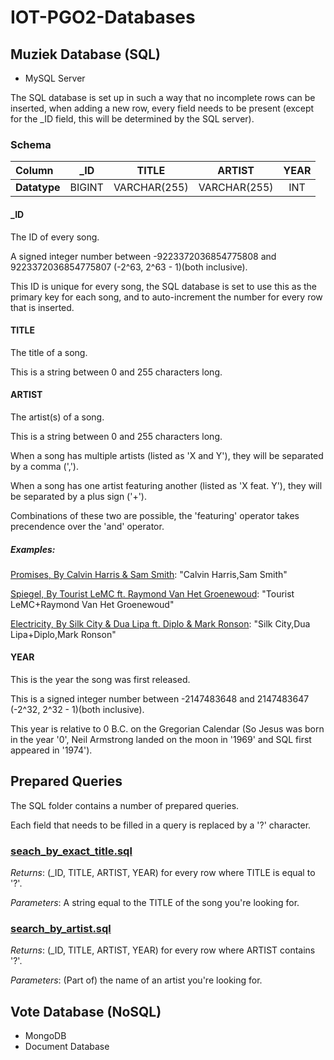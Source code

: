 # IOT-PGO2-Databases

## Muziek Database (SQL)

- MySQL Server

The SQL database is set up in such a way that no incomplete rows can be inserted, when adding a new row, every field needs to be present (except for the \_ID field, this will be determined by the SQL server).

### Schema

| Column       | \_ID   | TITLE        | ARTIST       | YEAR     |
|:------------ |:------:|:------------:|:------------:|:--------:|
| **Datatype** | BIGINT | VARCHAR(255) | VARCHAR(255) | INT      |

#### \_ID
The ID of every song.

A signed integer number between -9223372036854775808 and 9223372036854775807 (-2^63, 2^63 - 1)(both inclusive).

This ID is unique for every song, the SQL database is set to use this as the primary key for each song, and to auto-increment the number for every row that is inserted.

#### TITLE
The title of a song.

This is a string between 0 and 255 characters long.

#### ARTIST
The artist(s) of a song.

This is a string between 0 and 255 characters long.

When a song has multiple artists (listed as 'X and Y'), they will be separated by a comma (',').

When a song has one artist featuring another (listed as 'X feat. Y'), they will be separated by a plus sign ('+').

Combinations of these two are possible, the 'featuring' operator takes precendence over the 'and' operator.

##### Examples:
[Promises, By Calvin Harris & Sam Smith](https://www.ultratop.be/nl/song/1b4a55/Calvin-Harris-&-Sam-Smith-Promises): "Calvin Harris,Sam Smith"

[Spiegel, By Tourist LeMC ft. Raymond Van Het Groenewoud](https://www.ultratop.be/nl/song/1b7d65/Tourist-LeMC-feat.-Raymond-van-het-Groenewoud-Spiegel): "Tourist LeMC+Raymond Van Het Groenewoud"

[Electricity, By Silk City & Dua Lipa ft. Diplo & Mark Ronson](https://www.ultratop.be/nl/song/1b5934/Silk-City-&-Dua-Lipa-feat.-Diplo-&-Mark-Ronson-Electricity): "Silk City,Dua Lipa+Diplo,Mark Ronson"


#### YEAR
This is the year the song was first released.

This is a signed integer number between -2147483648 and 2147483647 (-2^32, 2^32 - 1)(both inclusive).

This year is relative to 0 B.C. on the Gregorian Calendar (So Jesus was born in the year '0', Neil Armstrong landed on the moon in '1969' and SQL first appeared in '1974').

## Prepared Queries
The SQL folder contains a number of prepared queries.

Each field that needs to be filled in a query is replaced by a '?' character.

### [seach_by_exact_title.sql](SQL/search_by_exact_title.sql)
_Returns_: (\_ID, TITLE, ARTIST, YEAR) for every row where TITLE is equal to '?'.

_Parameters_: A string equal to the TITLE of the song you're looking for.

### [search_by_artist.sql](SQL/search_by_artist.sql)
_Returns_: (\_ID, TITLE, ARTIST, YEAR) for every row where ARTIST contains '?'.

_Parameters_: (Part of) the name of an artist you're looking for.

## Vote Database (NoSQL)

- MongoDB
- Document Database
